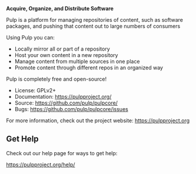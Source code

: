 
**Acquire, Organize, and Distribute Software**

Pulp is a platform for managing repositories of content, such as software
packages, and pushing that content out to large numbers of consumers

Using Pulp you can:
- Locally mirror all or part of a repository
- Host your own content in a new repository
- Manage content from multiple sources in one place
- Promote content through different repos in an organized way

Pulp is completely free and open-source!
- License: GPLv2+
- Documentation: https://pulpproject.org/
- Source: https://github.com/pulp/pulpcore/
- Bugs: https://github.com/pulp/pulpcore/issues

For more information, check out the project website: https://pulpproject.org

Get Help
--------

Check out our help page for ways to get help:

https://pulpproject.org/help/
